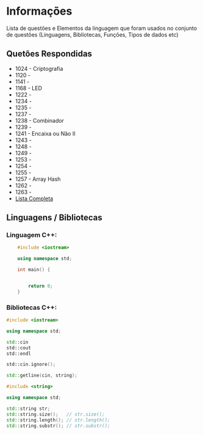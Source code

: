 
# Informações

Lista de questões e Elementos da linguagem que foram usados no conjunto de questões (Linguagens, Bibliotecas, Funções, Tipos de dados etc)

## Quetões Respondidas

* 1024 - Criptografia
* 1120 - 
* 1141 - 
* 1168 - LED
* 1222 - 
* 1234 - 
* 1235 - 
* 1237 - 
* 1238 - Combinador
* 1239 - 
* 1241 - Encaixa ou Não II
* 1243 - 
* 1248 - 
* 1249 - 
* 1253 - 
* 1254 - 
* 1255 - 
* 1257 - Array Hash
* 1262 - 
* 1263 - 
* [Lista Completa](https://github.com/alissonalbuquerque/URI-C_CPP/blob/master/strings/lista_strings.md)

## Linguagens / Bibliotecas

### Linguagem C++:

```c++
    #include <iostream>

    using namespace std;

    int main() {


        return 0;
    }
```

### Bibliotecas C++:

```c++
#include <iostream>

using namespace std;

std::cin
std::cout
std::endl

std::cin.ignore();

std::getline(cin, string);
```

```c++
#include <string>

using namespace std;

std::string str;
std::string.size();   // str.size();
std::string.length(); // str.length(); 
std::string.substr(); // str.substr();
```
